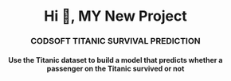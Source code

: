 <h1 align="center">Hi 👋, MY New Project</h1>
<h3 align="center">CODSOFT TITANIC SURVIVAL PREDICTION</h3>
<h4 align="center">Use the Titanic dataset to build a model that predicts whether a passenger on the Titanic survived or not</h4>
